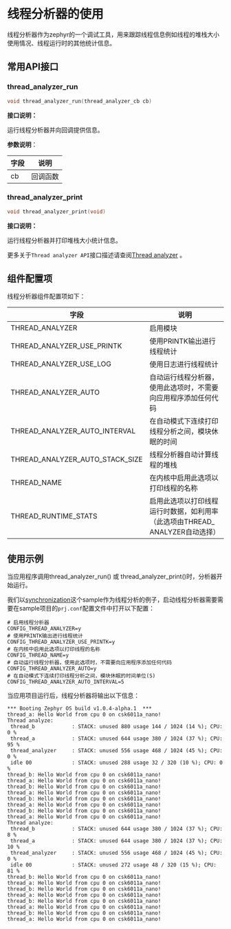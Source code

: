 # 线程分析器的使用

线程分析器作为zephyr的一个调试工具，用来跟踪线程信息例如线程的堆栈大小使用情况、线程运行时的其他统计信息。



## 常用API接口

### thread_analyzer_run

```c
void thread_analyzer_run(thread_analyzer_cb cb)
```

**接口说明：**

运行线程分析器并向回调提供信息。

**参数说明**：

| 字段 | 说明     |
| ---- | -------- |
| cb   | 回调函数 |

### thread_analyzer_print

```c
void thread_analyzer_print(void)
```

**接口说明：**

运行线程分析器并打印堆栈大小统计信息。



更多关于`Thread analyzer API`接口描述请查阅[Thread analyzer](https://docs.zephyrproject.org/latest/doxygen/html/group__thread__analyzer.html) 。



## 组件配置项

线程分析器组件配置项如下：

| 字段                            | 说明                                                         |
| ------------------------------- | ------------------------------------------------------------ |
| THREAD_ANALYZER                 | 启用模块                                                     |
| THREAD_ANALYZER_USE_PRINTK      | 使用PRINTK输出进行线程统计                                   |
| THREAD_ANALYZER_USE_LOG         | 使用日志进行线程统计                                         |
| THREAD_ANALYZER_AUTO            | 自动运行线程分析器，使用此选项时，不需要向应用程序添加任何代码 |
| THREAD_ANALYZER_AUTO_INTERVAL   | 在自动模式下连续打印线程分析之间，模块休眠的时间             |
| THREAD_ANALYZER_AUTO_STACK_SIZE | 线程分析器自动计算线程的堆栈                                 |
| THREAD_NAME                     | 在内核中启用此选项以打印线程的名称                           |
| THREAD_RUNTIME_STATS            | 启用此选项以打印线程运行时数据，如利用率（此选项由THREAD_ ANALYZER自动选择） |



## 使用示例

当应用程序调用thread_analyzer_run() 或 thread_analyzer_print()时，分析器开始运行。

我们以[synchronization](./sync_semaphore.md)这个sample作为线程分析的例子，启动线程分析器需要需要在sample项目的`prj.conf`配置文件中打开以下配置：

```shell
# 启用线程分析器
CONFIG_THREAD_ANALYZER=y
# 使用PRINTK输出进行线程统计
CONFIG_THREAD_ANALYZER_USE_PRINTK=y
# 在内核中启用此选项以打印线程的名称
CONFIG_THREAD_NAME=y
# 自动运行线程分析器，使用此选项时，不需要向应用程序添加任何代码
CONFIG_THREAD_ANALYZER_AUTO=y
# 在自动模式下连续打印线程分析之间，模块休眠的时间单位(S)
CONFIG_THREAD_ANALYZER_AUTO_INTERVAL=5
```

当应用项目运行后，线程分析器将输出以下信息：

```shell
*** Booting Zephyr OS build v1.0.4-alpha.1  ***
thread_a: Hello World from cpu 0 on csk6011a_nano!
Thread analyze:
 thread_b            : STACK: unused 880 usage 144 / 1024 (14 %); CPU: 0 %
 thread_a            : STACK: unused 644 usage 380 / 1024 (37 %); CPU: 95 %
 thread_analyzer     : STACK: unused 556 usage 468 / 1024 (45 %); CPU: 0 %
 idle 00             : STACK: unused 288 usage 32 / 320 (10 %); CPU: 0 %
thread_b: Hello World from cpu 0 on csk6011a_nano!
thread_a: Hello World from cpu 0 on csk6011a_nano!
thread_b: Hello World from cpu 0 on csk6011a_nano!
thread_a: Hello World from cpu 0 on csk6011a_nano!
thread_b: Hello World from cpu 0 on csk6011a_nano!
thread_a: Hello World from cpu 0 on csk6011a_nano!
thread_b: Hello World from cpu 0 on csk6011a_nano!
thread_a: Hello World from cpu 0 on csk6011a_nano!
Thread analyze:
 thread_b            : STACK: unused 644 usage 380 / 1024 (37 %); CPU: 8 %
 thread_a            : STACK: unused 644 usage 380 / 1024 (37 %); CPU: 10 %
 thread_analyzer     : STACK: unused 556 usage 468 / 1024 (45 %); CPU: 0 %
 idle 00             : STACK: unused 272 usage 48 / 320 (15 %); CPU: 81 %
thread_b: Hello World from cpu 0 on csk6011a_nano!
thread_a: Hello World from cpu 0 on csk6011a_nano!
thread_b: Hello World from cpu 0 on csk6011a_nano!
thread_a: Hello World from cpu 0 on csk6011a_nano!
thread_b: Hello World from cpu 0 on csk6011a_nano!
thread_a: Hello World from cpu 0 on csk6011a_nano!
thread_b: Hello World from cpu 0 on csk6011a_nano!
thread_a: Hello World from cpu 0 on csk6011a_nano!
```

